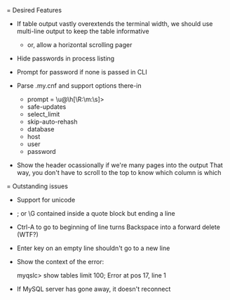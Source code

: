 = Desired Features

 * If table output vastly overextends the terminal width, we should use multi-line output to keep the table informative
   - or, allow a horizontal scrolling pager

 * Hide passwords in process listing
 * Prompt for password if none is passed in CLI

 * Parse .my.cnf and support options there-in
   - prompt = \\u@\\h[\\R:\\m:\\s]>
   - safe-updates
   - select_limit
   - skip-auto-rehash
   - database
   - host
   - user
   - password

 * Show the header ocassionally if we're many pages into the output
   That way, you don't have to scroll to the top to know which column is which

= Outstanding issues

 * Support for unicode
 * ; or \G contained inside a quote block but ending a line
 * Ctrl-A to go to beginning of line turns Backspace into a forward delete (WTF?)
 * Enter key on an empty line shouldn't go to a new line
 * Show the context of the error:

   myqslc> show tables limit 100;
   Error at pos 17, line 1

 * If MySQL server has gone away, it doesn't reconnect

